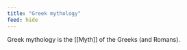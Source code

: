 ```yaml
---
title: "Greek mythology"
feed: hide
---
```


Greek mythology is the [[Myth]] of the Greeks (and Romans). 